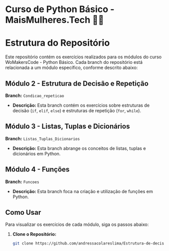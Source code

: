 # Curso de Python Básico - MaisMulheres.Tech 🚀🚀

# Estrutura do Repositório

Este repositório contém os exercícios realizados para os módulos do curso WoMakersCode - Python Básico. Cada branch do repositório está relacionada a um módulo específico, conforme descrito abaixo:

## Módulo 2 - Estrutura de Decisão e Repetição

**Branch:** `Condicao_repeticao`

- **Descrição:** Esta branch contém os exercícios sobre estruturas de decisão (`if`, `elif`, `else`) e estruturas de repetição (`for`, `while`).

## Módulo 3 - Listas, Tuplas e Dicionários

**Branch:** `Listas_Tuplas_Dicionarios`

- **Descrição:** Esta branch abrange os conceitos de listas, tuplas e dicionários em Python.

## Módulo 4 - Funções

**Branch:** `Funcoes`

- **Descrição:** Esta branch foca na criação e utilização de funções em Python.


## Como Usar

Para visualizar os exercícios de cada módulo, siga os passos abaixo:

1. **Clone o Repositório:**
   ```bash
   git clone https://github.com/andressacolareslima/Estrutura-de-decisao-e-repeticao-WoMakersCode.git
